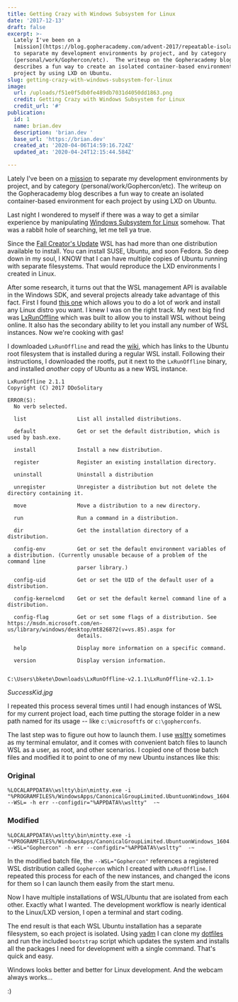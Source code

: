 ```yaml
---
title: Getting Crazy with Windows Subsystem for Linux
date: '2017-12-13'
draft: false
excerpt: >-
  Lately I've been on a
  [mission](https://blog.gopheracademy.com/advent-2017/repeatable-isolated-dev-environments/)
  to separate my development environments by project, and by category
  (personal/work/Gophercon/etc).  The writeup on the Gopheracademy blog
  describes a fun way to create an isolated container-based environment for each
  project by using LXD on Ubuntu.
slug: getting-crazy-with-windows-subsystem-for-linux
image:
  url: /uploads/f51e0f5db0fe489db7031d4050dd1863.png
  credit: Getting Crazy with Windows Subsystem for Linux
  credit_url: '#'
publication:
  id: 1
  name: brian.dev
  description: 'brian.dev '
  base_url: 'https://brian.dev'
  created_at: '2020-04-06T14:59:16.724Z'
  updated_at: '2020-04-24T12:15:44.584Z'

---
```



Lately I've been on a [mission](https://blog.gopheracademy.com/advent-2017/repeatable-isolated-dev-environments/) to separate my development environments by project, and by category (personal/work/Gophercon/etc).  The writeup on the Gopheracademy blog describes a fun way to create an isolated container-based environment for each project by using LXD on Ubuntu.

Last night I wondered to myself if there was a way to get a similar experience by manipulating [Windows Subsystem for Linux](https://docs.microsoft.com/en-us/windows/wsl/faq) somehow.  That was a rabbit hole of searching, let me tell ya true.

Since the [Fall Creator's Update](http://www.zdnet.com/article/windows-subsystem-for-linux-graduates-in-windows-10-fall-creators-update/) WSL has had more than one distribution available to install.  You can install SUSE, Ubuntu, and soon Fedora.  So deep down in my soul, I KNOW that I can have multiple copies of Ubuntu running with separate filesystems.  That would reproduce the LXD environments I created in Linux.

After some research, it turns out that the WSL management API is available in the Windows SDK, and several projects already take advantage of this fact.  First I found [this one](https://github.com/yuk7/WSL-DistroLauncher) which allows you to do a lot of work and install any Linux distro you want.  I knew I was on the right track.  My next big find was [LxRunOffline](https://github.com/DDoSolitary/LxRunOffline) which was built to allow you to install WSL without being online.  It also has the secondary ability to let you install any number of WSL instances.  Now we're cooking with gas!

I downloaded `LxRunOffline` and read the [wiki](https://github.com/DDoSolitary/LxRunOffline/wiki/Ubuntu), which has links to the Ubuntu root filesystem that is installed during a regular WSL install.  Following their instructions, I downloaded the rootfs, put it next to the `LxRunOffline` binary, and installed *another* copy of Ubuntu as a new WSL instance.  

```
LxRunOffline 2.1.1
Copyright (C) 2017 DDoSolitary

ERROR(S):
  No verb selected.

  list                List all installed distributions.

  default             Get or set the default distribution, which is used by bash.exe.

  install             Install a new distribution.

  register            Register an existing installation directory.

  uninstall           Uninstall a distribution

  unregister          Unregister a distribution but not delete the directory containing it.

  move                Move a distribution to a new directory.

  run                 Run a command in a distribution.

  dir                 Get the installation directory of a distribution.

  config-env          Get or set the default environment variables of a distribution. (Currently unusable because of a problem of the command line
                      parser library.)

  config-uid          Get or set the UID of the default user of a distribution.

  config-kernelcmd    Get or set the default kernel command line of a distribution.

  config-flag         Get or set some flags of a distribution. See https://msdn.microsoft.com/en-us/library/windows/desktop/mt826872(v=vs.85).aspx for
                      details.

  help                Display more information on a specific command.

  version             Display version information.


C:\Users\bkete\Downloads\LxRunOffline-v2.1.1\LxRunOffline-v2.1.1>
```



*SuccessKid.jpg*

I repeated this process several times until I had enough instances of WSL for my current project load, each time putting the storage folder in a new path named for its usage -- like `c:\microsoftfs` or `c:\gopherconfs`.

The last step was to figure out how to launch them.  I use [wsltty](https://github.com/mintty/wsltty) sometimes as my terminal emulator, and it comes with convenient batch files to launch WSL as a user, as root, and other scenarios.  I copied one of those batch files and modified it to point to one of my new Ubuntu instances like this:

### Original
```
%LOCALAPPDATA%\wsltty\bin\mintty.exe -i "%PROGRAMFILES%/WindowsApps/CanonicalGroupLimited.UbuntuonWindows_1604.2017.922.0_x64__79rhkp1fndgsc/images/icon.ico" --WSL= -h err --configdir="%APPDATA%\wsltty"  -~  
```

### Modified
```
%LOCALAPPDATA%\wsltty\bin\mintty.exe -i "%PROGRAMFILES%/WindowsApps/CanonicalGroupLimited.UbuntuonWindows_1604.2017.922.0_x64__79rhkp1fndgsc/images/icon.ico" --WSL="Gophercon" -h err --configdir="%APPDATA%\wsltty"  -~  
```

In the modified batch file, the `--WSL="Gophercon"` references a registered WSL distribution called `Gophercon` which I created with `LxRunOffline`.  I repeated this process for each of the new instances, and changed the icons for them so I can launch them easily from the start menu.

Now I have multiple installations of WSL/Ubuntu that are isolated from each other.  Exactly what I wanted.  The development workflow is nearly identical to the Linux/LXD version, I open a terminal and start coding.  

The end result is that each WSL Ubuntu installation has a separate filesystem, so each project is isolated.  Using [yadm](https://thelocehiliosan.github.io/yadm/) I can clone my [dotfiles](https://github.com/bketelsen/dotfiles) and run the included `bootstrap` script which updates the system and installs all the packages I need for development with a single command.  That's quick and easy.

Windows looks better and better for Linux development.  And the webcam always works...

:)

